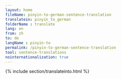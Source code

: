 ```yaml
---
layout: home
fileName: pinyin-to-german-sentence-translation
translatein: pinyin_to_german
folderName : translate
lang: en
from: zh
to: de
langName : pinyin-to
permalink: /pinyin-to-german-sentence-translation
tool: sentence-translations
nointernationalization: true
---
```

{% include section/translateinto.html %}
